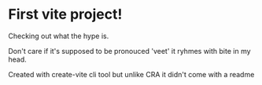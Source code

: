 # First vite project! 

Checking out what the hype is.

Don't care if it's supposed to be pronouced 'veet' it ryhmes with bite in my head.

Created with create-vite cli tool but unlike CRA it didn't come with a readme
